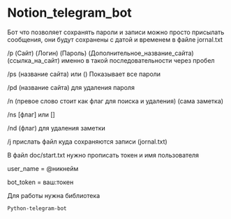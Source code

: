 # Notion_telegram_bot
Бот что позволяет сохранять пароли и записи 
можно просто присылать сообщения, они будут сохранены с датой и временем в файле jornal.txt 

/p (Сайт) (Логин) (Пароль) (Дополнительное_название_сайта) (ссылка_на_сайт) именно в такой последовательности через пробел

/ps (название сайта) или () Показывает все пароли 

/pd (название сайта) для удаления пароля

/n (превое слово стоит как флаг для поиска и удаления) (сама заметка)

/ns [флаг] или []

/nd (флаг) для удаления заметки 

/j прислать файл куда сохраняются записи (jornal.txt)


В файл doc/start.txt нужно прописать токен и имя пользователя

  user_name = @никнейм
	
  bot_token = ваш:токен

Для работы нужна библиотека 

	Python-telegram-bot
